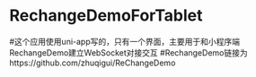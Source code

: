 # RechangeDemoForTablet
#这个应用使用uni-app写的，只有一个界面，主要用于和小程序端RechangeDemo建立WebSocket对接交互
#RechangeDemo链接为https://github.com/zhuqigui/ReChangeDemo
